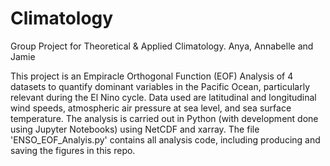 # Climatology
Group Project for Theoretical &amp; Applied Climatology. Anya, Annabelle and Jamie

This project is an Empiracle Orthogonal Function (EOF) Analysis of 4 datasets to quantify dominant variables in the Pacific Ocean, particularly relevant during the El Nino cycle. Data used are latitudinal and longitudinal wind speeds, atmospheric air pressure at sea level, and sea surface temperature. The analysis is carried out in Python (with development done using Jupyter Notebooks) using NetCDF and xarray. The file 'ENSO_EOF_Analyis.py' contains all analysis code, including producing and saving the figures in this repo.

